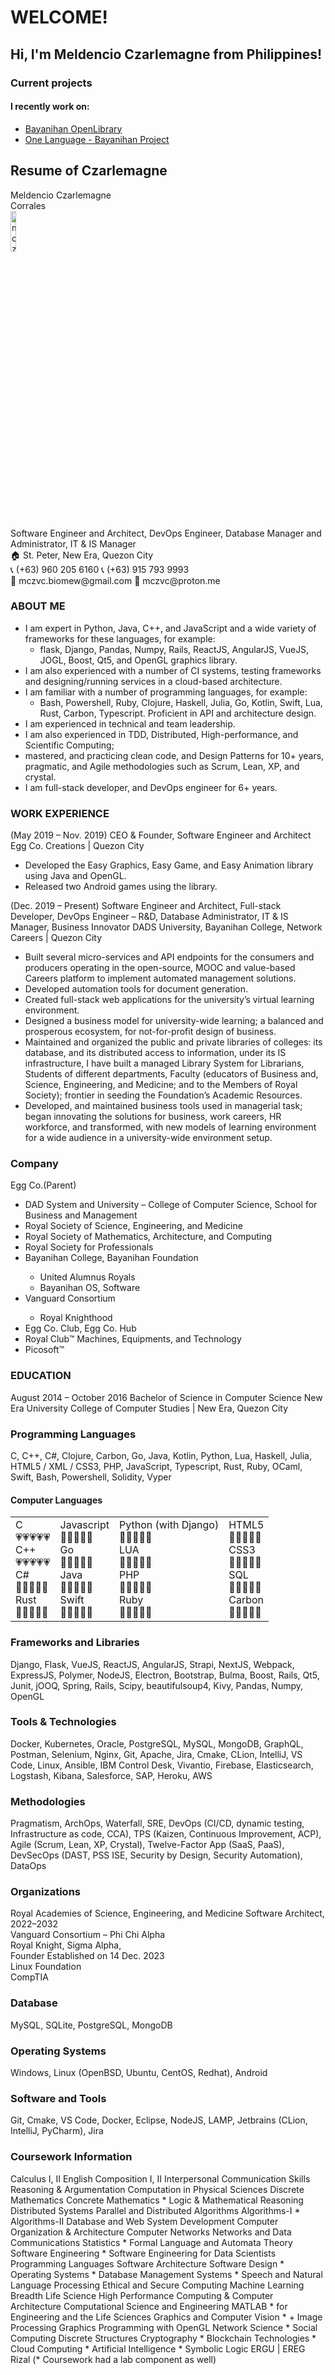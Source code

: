 # WELCOME! 
## Hi, I'm Meldencio Czarlemagne from Philippines!

### Current projects
#### I recently work on:
* [Bayanihan OpenLibrary](https://mczvc-biomew.github.io/)
* [One Language - Bayanihan Project](https://github.com/mczvc-biomew/OneLang)

<div class="text-white bg-yellow-600 p-4 [font-size:20px]"><h2>Resume of Czarlemagne</h2></div>

<div class="bg-gray-500 text-white p-4">
  <div class="flex w-[990px]">
    <div class="[font-size:20px] w-[148px]"><div class="font-bold">Meldencio Czarlemagne</div> Corrales</div>
    <img alt="mczvc" class="[right:0] [left:580] [position:relative]" src="/assets/images/biomew/mczvc.png" width="13%" height="13%"/>
  </div>
  <div class="flex mt-2">
    <div class="w-[155px]"><span>Software Engineer and Architect, DevOps Engineer, Database Manager and Administrator,  
  IT & IS Manager</span></div>
    <div class="mx-auto">
      <span class="">
        🏠 St. Peter, New Era, Quezon City <br>
        📞 (+63) 960 205 6160 📞 (+63) 915 793 9993 <br>
        📧 mczvc.biomew@gmail.com 📧 mczvc@proton.me <br>
      </span>
    </div>
  </div>
</div>

<div class="flex">
  <div class="p-4">
    <h3>ABOUT ME</h3>
    <div class="w-[613px] [line-height:1.4]">
      <ul class="pl-[3rem] list-[lower-roman]">
        <li>I am expert in Python, Java, C++, and JavaScript and a wide variety of frameworks for these languages, 
          for example:
          <ul class="pl-[1.6rem] list-disc">
            <li>flask, Django, Pandas, Numpy, Rails, ReactJS, AngularJS, VueJS, JOGL, Boost, Qt5, 
                and OpenGL graphics library.</li>
          </ul>
        </li>
        <li>I am also experienced with a number of CI systems, 
          testing frameworks and designing/running services in a cloud-based architecture.
        </li>
        <li>I am familiar with a number of programming languages, 
          for example:
          <ul class="pl-[1.6rem] list-disc">
            <li>Bash, Powershell, Ruby, Clojure, Haskell, Julia, Go, Kotlin, Swift, Lua, Rust, Carbon, 
                Typescript. Proficient in API and architecture design.</li>
          </ul>
        </li>
        <li> I am experienced in technical and team leadership.</li>
        <li> I am also experienced in TDD, Distributed, High-performance, and Scientific Computing;</li>
        <li> mastered, and practicing clean code, and Design Patterns for 10+ years, 
              pragmatic, and Agile methodologies such as Scrum, Lean, XP, and crystal. </li>
        <li>I am full-stack developer, and DevOps engineer for 6+ years.</li>
      </ul>
    </div>
    <h3>WORK EXPERIENCE</h3>
    <div class="w-[613px]">
      <div class="pl-[3rem]">
        <div class="*:block *:pr-2 pt-4">
          <span>(May 2019 – Nov. 2019)</span>
          <span class="text-white bg-yellow-600 p-2">CEO & Founder, Software Engineer and Architect</span>
          <span class="font-bold [font-size:18px] bg-gray-300 p-2 hover:bg-gray-200 cursor-pointer
                        [border-inline-start:4px_solid_#5499f0]">Egg Co. Creations</span><span> | </span>
          <span class="italic">Quezon City</span>
          <ul class="dashed mt-1 *:mt-2">
            <li>Developed the Easy Graphics, Easy Game, and Easy Animation library using Java and OpenGL.</li>
            <li>Released two Android games using the library.</li>
          </ul>
        </div>
        <div class="*:block *:pr-4 pt-4">
          <span>(Dec. 2019 – Present)</span>
          <span class="text-white bg-yellow-600 p-2">Software Engineer and Architect, 
            Full-stack Developer, DevOps Engineer – R&D, 
            Database Administrator, IT & IS Manager, 
            Business Innovator</span>
          <span class="font-bold [font-size:18px] bg-gray-300 p-2 hover:bg-gray-200 cursor-pointer
                      [border-inline-start:4px_solid_#5499f0]">
            DADS University, Bayanihan College, Network Careers</span>
          <span> | </span><span class="italic">Quezon City</span>
          <ul class="dashed *:mt-2">
            <li>Built several micro-services and API endpoints for the consumers and producers operating in the open-source, MOOC and value-based Careers platform to implement automated management solutions.</li>
            <li>Developed automation tools for document generation.</li>
            <li>Created full-stack web applications for the university’s virtual learning environment.</li>
            <li>Designed a business model for university-wide learning; a balanced and prosperous ecosystem, for not-for-profit design of business.</li>
            <li>Maintained and organized the public and private libraries of colleges: its database, and its distributed access to information, under its IS infrastructure, I have built a managed Library System for Librarians, Students of different departments, Faculty (educators of Business and, Science, Engineering, and Medicine; and to the Members of Royal Society); frontier in seeding the Foundation’s Academic Resources.</li>
            <li>Developed, and maintained business tools used in managerial task; began innovating the solutions for business, work careers, HR workforce, and transformed, with new models of learning environment for a wide audience in a university-wide environment setup.</li>
          </ul>
        </div>
      </div>
    </div>
    <h3>Company</h3>
    <div>
      <div class="flex">
        <div>
          <span class="font-bold w-[75px] [display:inline-block]">Egg Co.</span><span>(Parent)</span>
        </div>
        <div>
          <ul class="list-disc list-inside [&_ul]:list-[revert] ml-4 [line-height:1.5]">
            <li>DAD System and University – College of Computer Science, School for Business and Management</li>
            <li>Royal Society of Science, Engineering, and Medicine</li>
            <li>Royal Society of Mathematics, Architecture, and Computing</li>
            <li>Royal Society for Professionals</li>
            <li>Bayanihan College, Bayanihan Foundation</li>
              <ul class="list-disc list-inside ml-8">
                <li>United Alumnus Royals</li>
                <li>Bayanihan OS, Software</li>
              </ul>
            <li>Vanguard Consortium</li>
              <ul class="list-disc list-inside ml-8">
                <li>Royal Knighthood</li>
              </ul>
            <li>Egg Co. Club, Egg Co. Hub</li>
            <li>Royal Club™ Machines, Equipments, and Technology</li>
            <li>Picosoft™</li>
          </ul>
        </div>
      </div>
    </div>
  </div>
  <div>
    <div class="w-[900px]">
      <h3>EDUCATION</h3>
      <div class="*:block">
        <span>August 2014 – October 2016</span>
        <span class="font-bold">Bachelor of Science in Computer Science</span>
        <span class="mt-4">New Era University</span>
        <span>College of Computer Studies | <span class="italic">New Era, Quezon City</span>
        </span>
      </div>
      <div>
        <div>
          <h3>Programming Languages</h3>
          <span>C, C++, C#, Clojure, Carbon, Go, Java, Kotlin, Python, Lua, Haskell, Julia, HTML5 / XML / CSS3, PHP, 
                JavaScript, Typescript, Rust, Ruby, OCaml, Swift, Bash, Powershell, Solidity, Vyper</span>
        </div>
        <table>
          <h4 class="flex mt-3 *:w-[999px]">
            <span class="pr-3">Computer Languages</span>
          </h4>
          <tr>
            <td>C <br>
                  💗💗💗💗💗 <br>
                  C++ <br>
                  💗💗💗💗💗 <br>
                  C# <br>
                  💛💛💛💛💛 <br>
                  Rust <br>
                  💜💜💜💜🖤</td>
            <td>Javascript <br>
                  💝💝💝💝💝 <br>
                  Go <br>
                  💚💚💚💚🖤 <br>
                  Java <br>
                  💙💙💙💙💙 <br>
                  Swift <br>
                  💞💞💞🖤🖤</td>
            <td>Python (with Django) <br>
                  💚💚💚💚💚 <br>
                  LUA <br>
                  💚💚💚💚💚 <br>
                  PHP <br>
                  💚💚💚🖤🖤 <br>
                  Ruby <br>
                  💚💚💚🖤🖤</td>
            <td>HTML5 <br>
                  💙💙💙💙💙 <br>
                  CSS3 <br>
                  💚💚💚💚💚 <br>
                  SQL <br>
                  💜💜💜💜💜 <br>
                  Carbon <br>
                  💜💜💜💜🖤</td>
          </tr>
        </table>
        <div>
          <h3>Frameworks and Libraries</h3>
          <span>Django, Flask, VueJS, ReactJS, AngularJS, Strapi, NextJS, Webpack, ExpressJS, Polymer, NodeJS, 
                Electron, Bootstrap, Bulma, Boost, Rails, Qt5, Junit, jOOQ, Spring, Rails, Scipy, 
                beautifulsoup4, Kivy, Pandas, Numpy, OpenGL</span>
        </div>
        <div>
          <h3>Tools & Technologies</h3>
          <span>Docker, Kubernetes, Oracle, PostgreSQL, MySQL, MongoDB, GraphQL, Postman, Selenium, Nginx, Git, Apache, 
                Jira, Cmake, CLion, IntelliJ, VS Code, Linux, Ansible, IBM Control Desk, Vivantio, Firebase, 
                Elasticsearch, Logstash, Kibana, Salesforce, SAP, Heroku, AWS</span>
        </div>
        <div>
          <h3>Methodologies</h3>
          <span>Pragmatism, ArchOps, Waterfall, SRE, DevOps (CI/CD, dynamic testing, Infrastructure as code, CCA), 
                TPS (Kaizen, Continuous Improvement, ACP), Agile (Scrum, Lean, XP, Crystal), 
                Twelve-Factor App (SaaS, PaaS), DevSecOps (DAST, PSS ISE, Security by Design, 
                Security Automation), DataOps
          </span>
        </div>
      </div>
      <div class="flex">
        <div>
          <h3>Organizations</h3>
          <div class="flex mb-4">
            <span class="flex items-center justify-center px-1 
                          bg-gray-200 font-bold block">Royal Academies of Science, Engineering, and Medicine</span>
            <span class="text-white bg-yellow-600 p-2 block">Software Architect, 2022–2032</span>
          </div>
          <div class="flex mb-4">
            <span><span class="bg-gray-200 p-2">Vanguard Consortium – Phi Chi Alpha</span></span>
            <div class="*:block w-[246px] ml-auto">
              <span class="text-[rgb(8,137,187)] bg-gray-400/80 p-2">Royal Knight, Sigma Alpha, <br>Founder</span>
              <span class="text-yellow-600 bg-gray-300 p-1">Established on 14 Dec. 2023</span>
            </div>
          </div>
          <div class="flex mb-4">
            <span class="bg-gray-200 p-2">Linux Foundation</span>
          </div>
          <div class="flex mb-4">
            <span class="bg-gray-200 p-2">CompTIA</span>
          </div>
        </div>
      </div>
      <div>
        <div>
          <h3>Database</h3>
          <span>MySQL, SQLite, PostgreSQL, MongoDB</span>
        </div>
        <div>
          <h3>Operating Systems</h3>
          <span>Windows, Linux (OpenBSD, Ubuntu, CentOS, Redhat), Android</span>
        </div>
        <div>
          <h3>Software and Tools</h3>
          <span>Git, Cmake, VS Code, Docker, Eclipse, NodeJS, LAMP, Jetbrains (CLion, IntelliJ, PyCharm), Jira</span>
        </div>
        <div>
          <h3>Coursework Information</h3>
          <span id="coursework" class="w-[725px] block *:bg-gray-500 *:text-white *:p-1 [line-height:2.1]
                       *:cursor-pointer">
                <span>Calculus I, II</span> <span>English Composition I, II</span> 
                <span>Interpersonal Communication Skills</span> <span>Reasoning & Argumentation</span> 
                <span>Computation in Physical Sciences</span> <span>Discrete Mathematics</span> 
                <span class="asterisked">Concrete Mathematics *</span> <span>Logic & Mathematical Reasoning</span> 
                <span>Distributed Systems</span> <span>Parallel and Distributed Algorithms</span> 
                <span class="asterisked">Algorithms-I *</span> <span>Algorithms-II</span> <span>Database and Web System Development</span> 
                <span>Computer Organization & Architecture</span> <span>Computer Networks</span>
                <span>Networks and Data Communications</span> <span class="asterisked">Statistics *</span> 
                <span>Formal Language and Automata Theory</span> <span class="asterisked">Software Engineering *</span> 
                <span>Software Engineering for Data Scientists</span> <span>Programming Languages</span> 
                <span>Software Architecture</span> <span class="asterisked">Software Design *</span> 
                <span class="asterisked">Operating Systems *</span> <span class="asterisked">Database Management Systems *</span> 
                <span>Speech and Natural Language Processing</span> <span>Ethical and Secure Computing</span> 
                <span>Machine Learning</span> <span>Breadth Life Science</span>
                <span>High Performance Computing & Computer Architecture</span>
                <span>Computational Science and Engineering</span> 
                <span class="asterisked">MATLAB * for Engineering and the Life Sciences</span> 
                <span class="asterisked">Graphics and Computer Vision * + Image Processing</span> 
                <span>Graphics Programming with OpenGL</span> 
                <span class="asterisked">Network Science *</span> 
                <span>Social Computing</span> <span>Discrete Structures</span> 
                <span class="asterisked">Cryptography *</span> <span class="asterisked">Blockchain Technologies *</span> 
                <span class="asterisked">Cloud Computing *</span> <span class="asterisked">Artificial Intelligence *</span> 
                <span>Symbolic Logic</span> <span>ERGU | EREG</span> 
                <span>Rizal</span>
          </span>
          <span class="block w-[600px] [right:-250px] [position:relative] ">
            <span id="coursework-asterisk" class="bg-yellow-400 p-2" 
                  onmouseover="select_asterisked()" onmouseleave="deselect_asterisked()">
              (* Coursework had a lab component as well)</span></span>
        </div>
      </div>
    </div>
  </div>
</div>